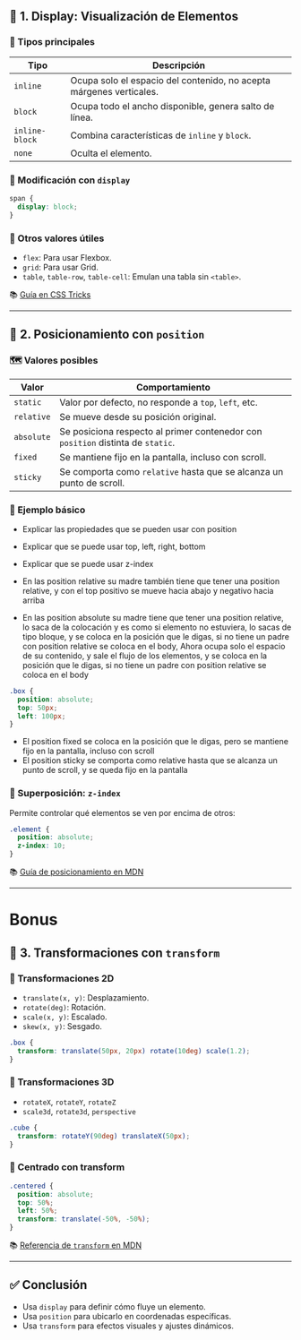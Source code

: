 

## 🔹 1. Display: Visualización de Elementos

### 📄 Tipos principales

| Tipo          | Descripción |
|---------------|-------------|
| `inline`      | Ocupa solo el espacio del contenido, no acepta márgenes verticales. |
| `block`       | Ocupa todo el ancho disponible, genera salto de línea. |
| `inline-block`| Combina características de `inline` y `block`. |
| `none`        | Oculta el elemento. |

### 🔧 Modificación con `display`

```css
span {
  display: block;
}
```

### 🧠 Otros valores útiles

- `flex`: Para usar Flexbox.
- `grid`: Para usar Grid.
- `table`, `table-row`, `table-cell`: Emulan una tabla sin `<table>`.

📚 [Guía en CSS Tricks](https://css-tricks.com/almanac/properties/d/display/)

---

## 📍 2. Posicionamiento con `position`

### 🗺 Valores posibles

| Valor      | Comportamiento |
|------------|----------------|
| `static`   | Valor por defecto, no responde a `top`, `left`, etc. |
| `relative` | Se mueve desde su posición original. |
| `absolute` | Se posiciona respecto al primer contenedor con `position` distinta de `static`. |
| `fixed`    | Se mantiene fijo en la pantalla, incluso con scroll. |
| `sticky`   | Se comporta como `relative` hasta que se alcanza un punto de scroll. |

### 🎯 Ejemplo básico
- Explicar las propiedades que se pueden usar con position
- Explicar que se puede usar top, left, right, bottom
- Explicar que se puede usar z-index

- En las position relative su madre también tiene que tener una position relative, y con el top positivo se mueve hacia abajo y negativo hacia arriba
- En las position absolute su madre tiene que tener una position relative, lo saca de la colocación y es como si elemento no estuviera, lo sacas de tipo bloque, y se coloca en la posición que le digas, si no tiene un padre con position relative se coloca en el body, Ahora ocupa solo el espacio de su contenido, y sale el flujo de los elementos, y se coloca en la posición que le digas, si no tiene un padre con position relative se coloca en el body 

```css
.box {
  position: absolute;
  top: 50px;
  left: 100px;
}
```

- El position fixed se coloca en la posición que le digas, pero se mantiene fijo en la pantalla, incluso con scroll
- El position sticky se comporta como relative hasta que se alcanza un punto de scroll, y se queda fijo en la pantalla


### 🧱 Superposición: `z-index`

Permite controlar qué elementos se ven por encima de otros:

```css
.element {
  position: absolute;
  z-index: 10;
}
```

📚 [Guía de posicionamiento en MDN](https://developer.mozilla.org/es/docs/Web/CSS/position)

---

# Bonus

## 🔄 3. Transformaciones con `transform`

### 🔹 Transformaciones 2D

- `translate(x, y)`: Desplazamiento.
- `rotate(deg)`: Rotación.
- `scale(x, y)`: Escalado.
- `skew(x, y)`: Sesgado.

```css
.box {
  transform: translate(50px, 20px) rotate(10deg) scale(1.2);
}
```

### 🧲 Transformaciones 3D

- `rotateX`, `rotateY`, `rotateZ`
- `scale3d`, `rotate3d`, `perspective`

```css
.cube {
  transform: rotateY(90deg) translateX(50px);
}
```

### 🎯 Centrado con transform

```css
.centered {
  position: absolute;
  top: 50%;
  left: 50%;
  transform: translate(-50%, -50%);
}
```

📚 [Referencia de `transform` en MDN](https://developer.mozilla.org/es/docs/Web/CSS/transform)

---

## ✅ Conclusión

- Usa `display` para definir cómo fluye un elemento.
- Usa `position` para ubicarlo en coordenadas específicas.
- Usa `transform` para efectos visuales y ajustes dinámicos.

